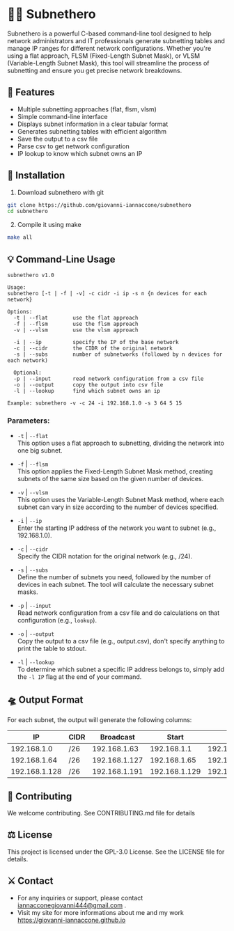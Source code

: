# 🦸‍♂️ Subnethero

Subnethero is a powerful C-based command-line tool designed to help network administrators and IT professionals generate subnetting tables and manage IP ranges for different network configurations. Whether you're using a flat approach, FLSM (Fixed-Length Subnet Mask), or VLSM (Variable-Length Subnet Mask), this tool will streamline the process of subnetting and ensure you get precise network breakdowns.

## 🧮 Features
- Multiple subnetting approaches (flat, flsm, vlsm)
- Simple command-line interface
- Displays subnet information in a clear tabular format
- Generates subnetting tables with efficient algorithm
- Save the output to a csv file
- Parse csv to get network configuration
- IP lookup to know which subnet owns an IP

## 📡 Installation
1. Download subnethero with git
```sh
git clone https://github.com/giovanni-iannaccone/subnethero
cd subnethero
```

2. Compile it using make
```sh
make all
```

## 💡 Command-Line Usage

```
subnethero v1.0

Usage:
subnethero [-t | -f | -v] -c cidr -i ip -s n {n devices for each network}

Options:
  -t | --flat        use the flat approach
  -f | --flsm        use the flsm approach
  -v | --vlsm        use the vlsm approach

  -i | --ip          specify the IP of the base network
  -c | --cidr        the CIDR of the original network
  -s | --subs        number of subnetworks (followed by n devices for each network)

  Optional:
  -p | --input       read network configuration from a csv file
  -o | --output      copy the output into csv file
  -l | --lookup      find which subnet owns an ip

Example: subnethero -v -c 24 -i 192.168.1.0 -s 3 64 5 15
```

### Parameters:

- `-t` | `--flat` <br/>
This option uses a flat approach to subnetting, dividing the network into one big subnet.

- `-f` | `--flsm` <br/>
This option applies the Fixed-Length Subnet Mask method, creating subnets of the same size based on the given number of devices.

- `-v` | `--vlsm` <br/>
This option uses the Variable-Length Subnet Mask method, where each subnet can vary in size according to the number of devices specified.

- `-i` | `--ip` <br/>
Enter the starting IP address of the network you want to subnet (e.g., 192.168.1.0).

- `-c` | `--cidr` <br/>
Specify the CIDR notation for the original network (e.g., /24).

- `-s` | `--subs` <br/>
Define the number of subnets you need, followed by the number of devices in each subnet. The tool will calculate the necessary subnet masks.

- `-p` | `--input` <br/>
Read network configuration from a csv file and do calculations on that configuration (e.g., `lookup`).

- `-o` | `--output` <br/>
Copy the output to a csv file (e.g., output.csv), don't specify anything to print the table to stdout.

- `-l` | `--lookup` <br/>
To determine which subnet a specific IP address belongs to, simply add the `-l IP` flag at the end of your command.

## 🛸 Output Format

For each subnet, the output will generate the following columns:

|     IP        | CIDR |   Broadcast   |    Start      |     End       |  Free from     |       to      |
|---------------|------|---------------|---------------|---------------|----------------|---------------|
| 192.168.1.0   | /26  | 192.168.1.63  | 192.168.1.1   | 192.168.1.32  |  192.168.1.33  | 192.168.1.62  |
| 192.168.1.64  | /26  | 192.168.1.127 | 192.168.1.65  | 192.168.1.69  |  192.168.1.70  | 192.168.1.126 |
| 192.168.1.128 | /26  | 192.168.1.191 | 192.168.1.129 | 192.168.1.143 |  192.168.1.144 | 192.168.1.190 |

## 🧩 Contributing
We welcome contributing. See CONTRIBUTING.md file for details

## ⚖️ License
This project is licensed under the GPL-3.0 License. See the LICENSE file for details.

## ⚔️ Contact
- For any inquiries or support, please contact <a href="mailto:iannacconegiovanni444@gmail.com"> iannacconegiovanni444@gmail.com </a>.
- Visit my site for more informations about me and my work <a href="https://giovanni-iannaccone.gith
ub.io" target=”_blank” rel="noopener noreferrer"> https://giovanni-iannaccone.github.io </a>